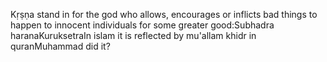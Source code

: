 Kṛṣṇa stand in for the god who allows, encourages or inflicts bad things to happen to innocent individuals for some greater good:Subhadra haranaKuruksetraIn islam it is reflected by mu'allam khidr in quranMuhammad did it?
